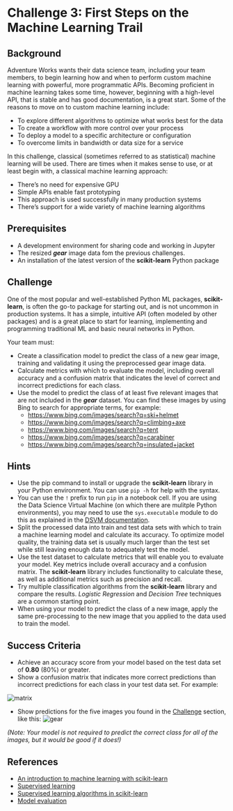 # Challenge 3: First Steps on the Machine Learning Trail

## Background
Adventure Works wants their data science team, including your team members, to begin learning how and when to perform custom machine learning with powerful, more programmatic APIs. Becoming proficient in machine learning takes some time, however, beginning with a high-level API, that is stable and has good documentation, is a great start. Some of the reasons to move on to custom machine learning include:

- To explore different algorithms to optimize what works best for the data
- To create a workflow with more control over your process
- To deploy a model to a specific architecture or configuration
- To overcome limits in bandwidth or data size for a service

In this challenge, classical (sometimes referred to as statistical) machine learning will be used. There are times when it makes sense to use, or at least begin with, a classical machine learning approach:

- There’s no need for expensive GPU
- Simple APIs enable fast prototyping
- This approach is used successfully in many production systems
- There’s support for a wide variety of machine learning algorithms

## Prerequisites
- A development environment for sharing code and working in Jupyter
- The resized **_gear_** image data fom the previous challenges.
- An installation of the latest version of the **scikit-learn** Python package

## Challenge
One of the most popular and well-established Python ML packages, **scikit-learn**, is often the go-to package for starting out, and is not uncommon in production systems. It has a simple, intuitive API (often modeled by other packages) and is a great place to start for learning, implementing and programming traditional ML and basic neural networks in Python.

Your team must:

- Create a classification model to predict the class of a new gear image, training and validating it using the preprocessed gear image data.
- Calculate metrics with which to evaluate the model, including overall accuracy and a confusion matrix that indicates the level of correct and incorrect predictions for each class.
- Use the model to predict the class of at least five relevant images that are not included in the **_gear_** dataset. 
You can find these images by using Bing to search for appropriate terms, for example:
  - https://www.bing.com/images/search?q=ski+helmet
  - https://www.bing.com/images/search?q=climbing+axe
  - https://www.bing.com/images/search?q=tent
  - https://www.bing.com/images/search?q=carabiner
  - https://www.bing.com/images/search?q=insulated+jacket

## **Hints**
- Use the pip command to install or upgrade the **scikit-learn** library in your Python environment. You can use `pip -h` for help with the syntax.
- You can use the `!` prefix to run `pip` in a notebook cell. If you are using the Data Science Virtual Machine (on which there are mulitple Python environments), you may need to use the `sys.executable` module to do this as explained in the [DSVM documentation](https://docs.microsoft.com/en-us/azure/machine-learning/data-science-virtual-machine/linux-dsvm-walkthrough#jupyterhub).
- Split the processed data into train and test data sets with which to train a machine learning model and calculate its accuracy. To optimize model quality, the training data set is usually much larger than the test set while still leaving enough data to adequately test the model.
- Use the test dataset to calculate metrics that will enable you to evaluate your model. Key metrics include overall accuracy and a confusion matrix. The **scikit-learn** library includes functionality to calculate these, as well as additional metrics such as precision and recall.
- Try multiple classification algorithms from the **scikit-learn** library and compare the results. _Logistic Regression_ and _Decision Tree_ techniques are a common starting point.
- When using your model to predict the class of a new image, apply the same pre-processing to the new image that you applied to the data used to train the model.

## Success Criteria
- Achieve an accuracy score from your model based on the test data set of **0.80** (80%) or greater.
- Show a confusion matrix that indicates more correct predictions than incorrect predictions for each class in your test data set. For example:

![matrix](https://user-images.githubusercontent.com/7014697/49983532-38ad9c80-ff18-11e8-8aa3-95e5b2b04150.jpg)

- Show predictions for the five images you found in the [Challenge](https://openhacks.azurewebsites.net/labs/player/microsoft-open-hack-ai#challenge) section, like this:
![gear](https://user-images.githubusercontent.com/7014697/49983553-51b64d80-ff18-11e8-8331-6988e8406133.jpg)

_(Note: Your model is not required to predict the correct class for all of the images, but it would be good if it does!)_

## References
- [An introduction to machine learning with scikit-learn](https://scikit-learn.org/stable/tutorial/basic/tutorial.html#introduction)
- [Supervised learning](https://scikit-learn.org/stable/tutorial/statistical_inference/supervised_learning.html)
- [Supervised learning algorithms in scikit-learn](https://scikit-learn.org/stable/supervised_learning.html#supervised-learning)
- [Model evaluation](https://scikit-learn.org/stable/modules/model_evaluation.html)
